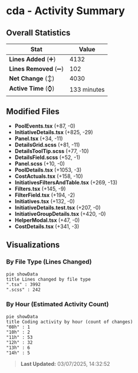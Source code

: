 # cda - Activity Summary 

## Overall Statistics

| Stat                   | Value                                                             |
| ---------------------- | ----------------------------------------------------------------- |
| **Lines Added** (➕)   | 4132                                          |
| **Lines Removed** (➖) | 102                                        |
| **Net Change** (↕)    | 4030                |
| **Active Time** (⌚)   | 133 minutes |


## Modified Files
- **PoolEvents.tsx** (+87, -0)
- **InitiativeDetails.tsx** (+825, -29)
- **Panel.tsx** (+34, -11)
- **DetailsGrid.scss** (+81, -11)
- **DetailsToolTip.scss** (+77, -10)
- **DetailsField.scss** (+52, -1)
- **Panel.scss** (+10, -0)
- **PoolDetails.tsx** (+1053, -3)
- **CostActuals.tsx** (+158, -10)
- **InitiativesFiltersAndTable.tsx** (+269, -13)
- **Filters.tsx** (+145, -9)
- **FilterField.tsx** (+194, -2)
- **Initiatives.tsx** (+132, -0)
- **InitiativeDetails.test.tsx** (+207, -0)
- **InitiativeGroupDetails.tsx** (+420, -0)
- **HelperModal.tsx** (+47, -0)
- **CostDetails.tsx** (+341, -3)

## Visualizations

### By File Type (Lines Changed)

```mermaid
pie showData
title Lines changed by file type
".tsx" : 3992
".scss" : 242
```

### By Hour (Estimated Activity Count)

```mermaid
pie showData
title Coding activity by hour (count of changes)
"08h" : 1
"10h" : 2
"11h" : 53
"12h" : 32
"13h" : 6
"14h" : 5
```


> **Last Updated:** 03/07/2025, 14:32:52